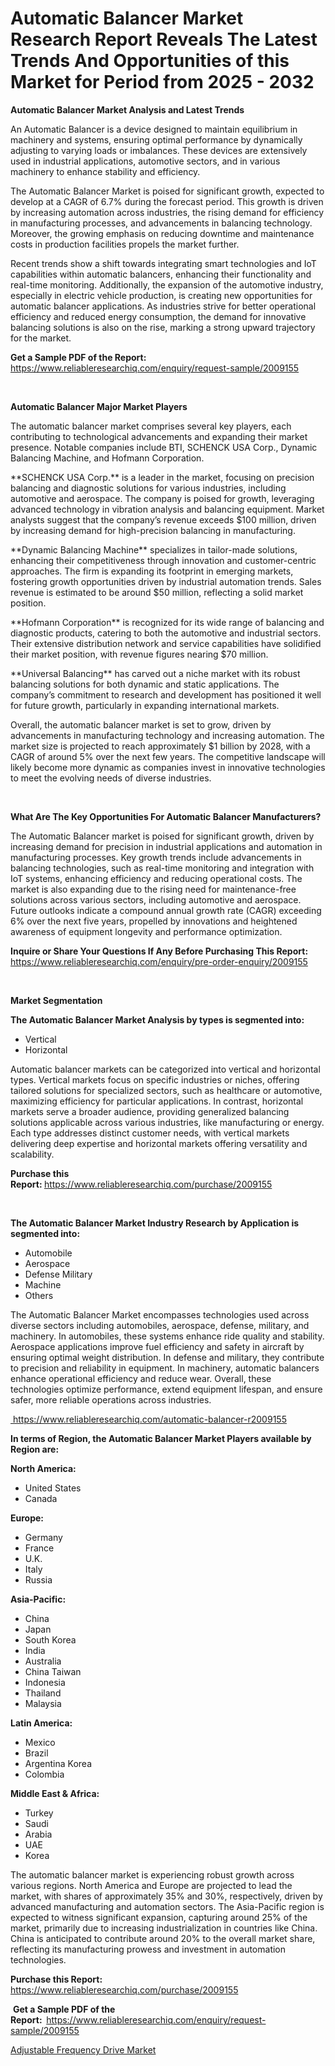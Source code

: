 <p><h1>Automatic Balancer Market Research Report Reveals The Latest Trends And Opportunities of this Market for Period from 2025 - 2032</h1></p><p><strong>Automatic Balancer Market Analysis and Latest Trends</strong></p>
<p><p>An Automatic Balancer is a device designed to maintain equilibrium in machinery and systems, ensuring optimal performance by dynamically adjusting to varying loads or imbalances. These devices are extensively used in industrial applications, automotive sectors, and in various machinery to enhance stability and efficiency.</p><p>The Automatic Balancer Market is poised for significant growth, expected to develop at a CAGR of 6.7% during the forecast period. This growth is driven by increasing automation across industries, the rising demand for efficiency in manufacturing processes, and advancements in balancing technology. Moreover, the growing emphasis on reducing downtime and maintenance costs in production facilities propels the market further. </p><p>Recent trends show a shift towards integrating smart technologies and IoT capabilities within automatic balancers, enhancing their functionality and real-time monitoring. Additionally, the expansion of the automotive industry, especially in electric vehicle production, is creating new opportunities for automatic balancer applications. As industries strive for better operational efficiency and reduced energy consumption, the demand for innovative balancing solutions is also on the rise, marking a strong upward trajectory for the market.</p></p>
<p><strong>Get a Sample PDF of the Report:&nbsp;</strong> <a href="https://www.reliableresearchiq.com/enquiry/request-sample/2009155?utm_campaign=2285&utm_medium=2&utm_source=Github&utm_content=ia&utm_term=10042025&utm_id=automatic-balancer">https://www.reliableresearchiq.com/enquiry/request-sample/2009155</a></p>
<p>&nbsp;</p>
<p><strong>Automatic Balancer Major Market Players</strong></p>
<p><p>The automatic balancer market comprises several key players, each contributing to technological advancements and expanding their market presence. Notable companies include BTI, SCHENCK USA Corp., Dynamic Balancing Machine, and Hofmann Corporation. </p><p>**SCHENCK USA Corp.** is a leader in the market, focusing on precision balancing and diagnostic solutions for various industries, including automotive and aerospace. The company is poised for growth, leveraging advanced technology in vibration analysis and balancing equipment. Market analysts suggest that the company’s revenue exceeds $100 million, driven by increasing demand for high-precision balancing in manufacturing.</p><p>**Dynamic Balancing Machine** specializes in tailor-made solutions, enhancing their competitiveness through innovation and customer-centric approaches. The firm is expanding its footprint in emerging markets, fostering growth opportunities driven by industrial automation trends. Sales revenue is estimated to be around $50 million, reflecting a solid market position.</p><p>**Hofmann Corporation** is recognized for its wide range of balancing and diagnostic products, catering to both the automotive and industrial sectors. Their extensive distribution network and service capabilities have solidified their market position, with revenue figures nearing $70 million.</p><p>**Universal Balancing** has carved out a niche market with its robust balancing solutions for both dynamic and static applications. The company’s commitment to research and development has positioned it well for future growth, particularly in expanding international markets.</p><p>Overall, the automatic balancer market is set to grow, driven by advancements in manufacturing technology and increasing automation. The market size is projected to reach approximately $1 billion by 2028, with a CAGR of around 5% over the next few years. The competitive landscape will likely become more dynamic as companies invest in innovative technologies to meet the evolving needs of diverse industries.</p></p>
<p>&nbsp;</p>
<p><strong>What Are The Key Opportunities For Automatic Balancer Manufacturers?</strong></p>
<p><p>The Automatic Balancer market is poised for significant growth, driven by increasing demand for precision in industrial applications and automation in manufacturing processes. Key growth trends include advancements in balancing technologies, such as real-time monitoring and integration with IoT systems, enhancing efficiency and reducing operational costs. The market is also expanding due to the rising need for maintenance-free solutions across various sectors, including automotive and aerospace. Future outlooks indicate a compound annual growth rate (CAGR) exceeding 6% over the next five years, propelled by innovations and heightened awareness of equipment longevity and performance optimization.</p></p>
<p><strong>Inquire or Share Your Questions If Any Before Purchasing This Report:</strong> <a href="https://www.reliableresearchiq.com/enquiry/pre-order-enquiry/2009155?utm_campaign=2285&utm_medium=2&utm_source=Github&utm_content=ia&utm_term=10042025&utm_id=automatic-balancer">https://www.reliableresearchiq.com/enquiry/pre-order-enquiry/2009155</a></p>
<p>&nbsp;</p>
<p><strong>Market Segmentation</strong></p>
<p><strong>The Automatic Balancer Market Analysis by types is segmented into:</strong></p>
<p><ul><li>Vertical</li><li>Horizontal</li></ul></p>
<p><p>Automatic balancer markets can be categorized into vertical and horizontal types. Vertical markets focus on specific industries or niches, offering tailored solutions for specialized sectors, such as healthcare or automotive, maximizing efficiency for particular applications. In contrast, horizontal markets serve a broader audience, providing generalized balancing solutions applicable across various industries, like manufacturing or energy. Each type addresses distinct customer needs, with vertical markets delivering deep expertise and horizontal markets offering versatility and scalability.</p></p>
<p><strong>Purchase this Report:&nbsp;</strong><a href="https://www.reliableresearchiq.com/purchase/2009155?utm_campaign=2285&utm_medium=2&utm_source=Github&utm_content=ia&utm_term=10042025&utm_id=automatic-balancer">https://www.reliableresearchiq.com/purchase/2009155</a></p>
<p>&nbsp;</p>
<p><strong>The Automatic Balancer Market Industry Research by Application is segmented into:</strong></p>
<p><ul><li>Automobile</li><li>Aerospace</li><li>Defense Military</li><li>Machine</li><li>Others</li></ul></p>
<p><p>The Automatic Balancer Market encompasses technologies used across diverse sectors including automobiles, aerospace, defense, military, and machinery. In automobiles, these systems enhance ride quality and stability. Aerospace applications improve fuel efficiency and safety in aircraft by ensuring optimal weight distribution. In defense and military, they contribute to precision and reliability in equipment. In machinery, automatic balancers enhance operational efficiency and reduce wear. Overall, these technologies optimize performance, extend equipment lifespan, and ensure safer, more reliable operations across industries.</p></p>
<p><a href="https://www.reliableresearchiq.com/automatic-balancer-r2009155?utm_campaign=2285&utm_medium=2&utm_source=Github&utm_content=ia&utm_term=10042025&utm_id=automatic-balancer">&nbsp;https://www.reliableresearchiq.com/automatic-balancer-r2009155</a></p>
<p><strong>In terms of Region, the Automatic Balancer Market Players available by Region are:</strong></p>
<p>
    <p> <strong> North America: </strong>
        <ul>
            <li>United States</li>
            <li>Canada</li>
        </ul>
        </p> 
    <p> <strong> Europe: </strong>
        <ul>
            <li>Germany</li>
            <li>France</li>
            <li>U.K.</li>
            <li>Italy</li>
            <li>Russia</li>
        </ul>
        </p> 
    <p> <strong> Asia-Pacific: </strong>
        <ul>
            <li>China</li>
            <li>Japan</li>
            <li>South Korea</li>
            <li>India</li>
            <li>Australia</li>
            <li>China Taiwan</li>
            <li>Indonesia</li>
            <li>Thailand</li>
            <li>Malaysia</li>
        </ul>
        </p> 
    <p> <strong> Latin America: </strong>
        <ul>
            <li>Mexico</li>
            <li>Brazil</li>
            <li>Argentina Korea</li>
            <li>Colombia</li>
        </ul>
        </p> 
    <p> <strong> Middle East & Africa: </strong>
        <ul>
            <li>Turkey</li>
            <li>Saudi</li>
            <li>Arabia</li>
            <li>UAE</li>
            <li>Korea</li>
        </ul>
    </p>
    </p>
<p><p>The automatic balancer market is experiencing robust growth across various regions. North America and Europe are projected to lead the market, with shares of approximately 35% and 30%, respectively, driven by advanced manufacturing and automation sectors. The Asia-Pacific region is expected to witness significant expansion, capturing around 25% of the market, primarily due to increasing industrialization in countries like China. China is anticipated to contribute around 20% to the overall market share, reflecting its manufacturing prowess and investment in automation technologies.</p></p>
<p><strong>Purchase this Report: </strong><a href="https://www.reliableresearchiq.com/purchase/2009155?utm_campaign=2285&utm_medium=2&utm_source=Github&utm_content=ia&utm_term=10042025&utm_id=automatic-balancer">https://www.reliableresearchiq.com/purchase/2009155</a></p>
<p>&nbsp;<strong>Get a Sample PDF of the Report:&nbsp;&nbsp;</strong><a href="https://www.reliableresearchiq.com/enquiry/request-sample/2009155?utm_campaign=2285&utm_medium=2&utm_source=Github&utm_content=ia&utm_term=10042025&utm_id=automatic-balancer">https://www.reliableresearchiq.com/enquiry/request-sample/2009155</a></p>
<p><strong></strong></p>
<p><p><a href="https://github.com/xtysizov/Market-Research-Report-List-1/blob/main/adjustable-frequency-drive-market.md?utm_campaign=2285&utm_medium=2&utm_source=Github&utm_content=ia&utm_term=10042025&utm_id=automatic-balancer">Adjustable Frequency Drive Market</a></p></p>